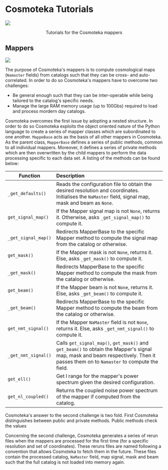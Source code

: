 # Cosmoteka Tutorials
![](https://raw.githubusercontent.com/JaimeRZP/Cosmoteka_tutorials/master/docs/src/assets/cosmoteka_logo.png)
<p align="center"> Tutorials for the Cosmoteka mappers </p>

## Mappers
![](https://raw.githubusercontent.com/JaimeRZP/Cosmoteka_tutorials/master/docs/src/assets/cosmoteka_tutorials_diagram.png)

The purpose of Cosmoteka's mappers is to compute cosmological maps (```Namaster``` fields) from catalogs such that they can be cross- and auto-correlated.
In order to do so Cosmoteka's mappers have to overcome two challenges:
- Be general enough such that they can be inter-operable while being tailored to the catalog's specific needs.
- Manage the large RAM memory usage (up to 100Gbs) required to load and process mordern day catalogs.

Cosmoteka overcomes the first issue by adopting a nested structure. In order to do so Cosmoteka exploits the object oriented nature of the Python language to create a series of mapper classes which are subordinated to one another. ```MappeBase``` acts as the basis of all other mappers in Cosmoteka. As the parent class, ```MapperBase``` defines a series of public methods, common to all individual mappers. Moreover, it defines a series of private methods which are then overwritten by the child mappers to perform the data processing specific to each data set. A listing of the methods can be found below:

| Function                 | Description                                                                                                                                                    |
| -----------              | :-----------                                                                                                                                                   |
| ```_get_defaults()```    | Reads the configuration file to obtain the desired resolution and coordinates. Initialises the ```NaMaster``` field, signal map, mask and beam as ```None```.   |
| ```get_signal_map()```   | If the Mapper signal map is not ```None```, returns it. Otherwise, asks ```_get_signal_map()``` to compute it.                                                 |
| ```_get_signal_map()```  | Redirects MapperBase to the specific Mapper method to compute the signal map from the catalog or otherwise.                                                    |
| ```get_mask()```         | If the Mapper mask is not ```None```, returns it. Else, asks ```_get_mask()``` to compute it.                                                                  |
| ```_get_mask()```        | Redirects MapperBase to the specific Mapper method to compute the mask from the catalog or otherwise.                                                          |
| ```get_beam()```         | If the Mapper beam is not ```None```, returns it. Else, asks ```_get_beam()``` to compute it.                                                                  |
| ```_get_beam()```        | Redirects MapperBase to the specific Mapper method to compute the beam from the catalog or otherwise.                                                          |
| ```get_nmt_signal()```   | If the Mapper ```NaMaster``` field is not ```None```, returns it. Else, asks ```_get_nmt_signal()``` to compute it.                                            |
| ```_get_nmt_signal()```  | Calls  ```get_signal_map()```,  ```get_mask()``` and  ```get_beam()``` to obtain the Mapper's signal map, mask and beam respectively. Then it passes them on to  ```Namaster``` to compute the field. |
| ```get_ell()```          | Get l range for the mapper's power spectrum given the desired configuration.                                                                                   |
| ```get_nl_coupled()```   | Returns the coupled noise power spectrum of the mapper if computed from the catalog.                                                                           |

Cosmoteka's answer to the second challenge is two fold. First Cosmoteka distinguishes between public and private methods. Public methods check the values 

Concerning the second challenge, Cosmoteka generates a series of rerun files when the mappers are processed for the first time (for a specific resolution and set of coordinates). These reruns files are named following a convention that allows Cosmoteka to fetch them in the future. These files contain the processed catalog, ```NaMaster``` field, map signal, mask and beam such that the full catalog is not loaded into memory again.

